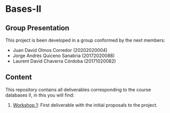 # Bases-II

## Group Presentation
This project is been developed in a group conformed by the next members:

- Juan David Olmos Corredor (20202020004)
- Jorge Andrés Quiceno Sanabria (20172020088)
- Laurent David Chaverra Córdoba (20171020082)

## Content
This repository contains all deliverables corresponding to the course databases II, in this you will find:

1. [Workshop 1](Workshop-1/Workshop_1.pdf): First deliverable with the initial proposals to the project.
